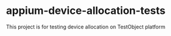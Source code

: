 # appium-device-allocation-tests
This project is for testing device allocation on TestObject platform
